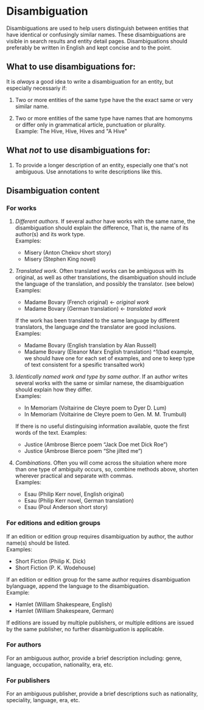 # Disambiguation

Disambiguations are used to help users distinguish between entities that have identical or confusingly similar names. These disambiguations are visible in search results and entity detail pages. Disambiguations should preferably be written in English and kept concise and to the point.

## What to use disambiguations for:

It is _always_ a good idea to write a disambiguation for an entity, but especially necessariy if:

1.  Two or more entities of the same type have the the exact same or very similar name.

2.  Two or more entities of the same type have names that are homonyms or differ only in grammatical article, punctuation or plurality. <br>
Example: The Hive, Hive, Hives and "A Hive"

## What *not* to use disambiguations for:

1.  To provide a longer description of an entity, especially one that's not ambiguous. Use annotations to write descriptions like this.

## Disambiguation content

### For works

1.  *Different authors*. If several author have works with the same name, the disambiguation should explain the difference, That is, the name of its author(s) and its work type.<br>
    Examples:

    - Misery (Anton Chekov short story)
    - Misery (Stephen King novel)

3.  *Translated work*. Often translated works can be ambiguous with its original, as well as other translations, the disambiguation should include the language of the translation, and possibly the translator. (see below)<br>
    Examples:

    - Madame Bovary (French original) ← *original work*
    - Madame Bovary (German translation) ← *translated work*

    If the work has been translated to the same language by different translators, the language *and* the translator are good inclusions.<br>
    Examples:

    - Madame Bovary (English translation by Alan Russell)
    - Madame Bovary (Eleanor Marx English translation) ^1(bad example, we should have one for each set of examples, and one to keep type of text consistent for a spesific transalted work)


5.  *Identically named work and type by same author*. If an author writes several works with the same or similar namese, the disambiguation should explain how they differ.<br>
    Examples:

    - In Memoriam (Voltairine de Cleyre poem to Dyer D. Lum)
    - In Memoriam (Voltairine de Cleyre poem to Gen. M. M. Trumbull)

    If there is no useful distinguising information available, quote the first words of the text. Examples:

    - Justice (Ambrose Bierce poem “Jack Doe met Dick Roe”)
    - Justice (Ambrose Bierce poem “She jilted me”)

6. *Combinations*. Often you will come across the situiation where more than one type of ambiguity occurs, so, combine methods above, shorten wherever practical and separate with commas.<br>
    Examples:

    - Esau (Philip Kerr novel, English original)
    - Esau (Philip Kerr novel, German translation)
    - Esau (Poul Anderson short story)

### For editions and edition groups

If an edition or edition group requires disambiguation by author, the author name(s) should be listed.<br>
Examples:

- Short Fiction (Philip K. Dick)
- Short Fiction (P. K. Wodehouse)

If an edition or edition group for the same author requires disambiguation bylanguage, append the language to the disambiguation.<br>
Example:

- Hamlet (William Shakespeare, English)
- Hamlet (William Shakespeare, German)

If editions are issued by multiple publishers, or multiple editions are issued by the same publisher, no further disambiguation is applicable.

### For authors

For an ambiguous author, provide a brief description including: genre, language, occupation, nationality, era, etc.

### For publishers

For an ambiguous publisher, provide a brief descriptions such as nationality, speciality, language, era, etc.
